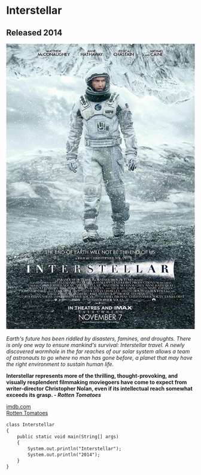 # Interstellar

## Released 2014

![Interstellar Movie Poster](/InterstellarPoster.jpg)

*Earth's future has been riddled by disasters, famines, and droughts. There is only one way to ensure mankind's survival: Interstellar travel. A newly discovered wormhole in the far reaches of our solar system allows a team of astronauts to go where no man has gone before, a planet that may have the right environment to sustain human life.*

**Interstellar represents more of the thrilling, thought-provoking, and visually resplendent filmmaking moviegoers have come to expect from writer-director Christopher Nolan, even if its intellectual reach somewhat exceeds its grasp. - *Rotten Tomatoes***

<a href="https://www.imdb.com/title/tt0816692/" target="_blank">imdb.com</a> <br>
<a href="https://www.rottentomatoes.com/m/interstellar_2014" target="_blank">Rotten Tomatoes</a>

```
class Interstellar
{
    public static void main(String[] args)
    {
        System.out.println("Interstellar");
        System.out.println("2014");
    }
}
```
